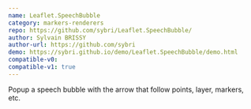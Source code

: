 ```yaml
---
name: Leaflet.SpeechBubble
category: markers-renderers
repo: https://github.com/sybri/Leaflet.SpeechBubble/
author: Sylvain BRISSY
author-url: https://github.com/sybri
demo: https://sybri.github.io/demo/Leaflet.SpeechBubble/demo.html
compatible-v0:
compatible-v1: true
---
```


Popup a speech bubble with the arrow that follow points, layer, markers, etc.
